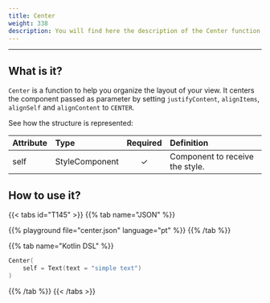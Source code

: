 ```yaml
---
title: Center
weight: 338
description: You will find here the description of the Center function and its attributes details
---
```


---


## What is it?

`Center` is a function to help you organize the layout of your view. It centers the component passed as parameter by setting `justifyContent`, `alignItems`, `alignSelf` and `alignContent` to `CENTER`.

See how the structure is represented:

| **Attribute** | **Type**  | Required | **Definition** |
| :----------- | :------------------------------------------------------------- | :---------: | :---------------------------------------------------------------------------------------------------------------- |
| self   | StyleComponent                                                |      ✓       | Component to receive the style. |


## How to use it?

{{< tabs id="T145" >}}
{{% tab name="JSON" %}}

<!-- json-playground:center.json
{
  "_beagleComponent_" : "beagle:text",
  "text" : "simple text",
  "style" : {
    "flex" : {
      "justifyContent" : "CENTER",
      "alignItems" : "CENTER",
      "alignSelf" : "CENTER",
      "alignContent" : "CENTER"
    }
  }
}
-->

{{% playground file="center.json" language="pt" %}}
{{% /tab %}}

{{% tab name="Kotlin DSL" %}}

```kotlin
Center(
    self = Text(text = "simple text")
)
```

{{% /tab %}}
{{< /tabs >}}
